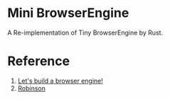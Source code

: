 # Mini BrowserEngine

A Re-implementation of Tiny BrowserEngine by Rust.


# Reference

1. [Let's build a browser engine!](https://limpet.net/mbrubeck/2014/08/08/toy-layout-engine-1.html)
2. [Robinson](https://github.com/mbrubeck/robinson)
